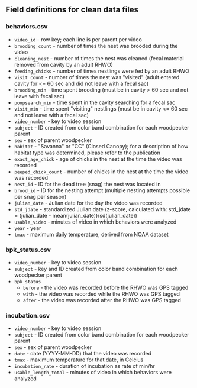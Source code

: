 ## Field definitions for clean data files

### behaviors.csv

- `video_id` - row key; each line is per parent per video
- `brooding_count` - number of times the nest was brooded during the video
- `cleaning_nest` - number of times the nest was cleaned (fecal material removed from cavity by an adult RHWO)
- `feeding_chicks` - number of times nestlings were fed by an adult RHWO
- `visit_count` - number of times the nest was "visited" (adult entered cavity for <= 60 sec and did not leave with a fecal sac)
- `brooding_min` - time spent brooding (must be in cavity > 60 sec and not leave with fecal sac)
- `poopsearch_min` - time spent in the cavity searching for a fecal sac
- `visit_min` - time spent "visiting" nestlings (must be in cavity <= 60 sec and not leave with a fecal sac)
- `video_number` - key to video session
- `subject` - ID created from color band combination for each woodpecker parent 
- `sex` - sex of parent woodpecker
- `habitat` - "Savanna" or "CC" (Closed Canopy); for a description of how habitat type was determined, please refer to the publication
- `exact_age_chick` - age of chicks in the nest at the time the video was recorded
- `peeped_chick_count` - number of chicks in the nest at the time the video was recorded
- `nest_id` - ID for the dead tree (snag) the nest was located in
- `brood_id` - ID for the nesting attempt (multiple nesting attempts possible per snag per season)
- `julian_date` - Julian date for the day the video was recorded
- `std_jdate` - standardized Julian date (z-score, calculated with: std_jdate = (julian_date - mean(julian_date))/sd(julian_date))
- `usable_video` - minutes of video in which behaviors were analyzed 
- `year` - year
- `tmax` - maximum daily temperature, derived from NOAA dataset

### bpk_status.csv

- `video_number` - key to video session
- `subject` - key and ID created from color band combination for each woodpecker parent 
- `bpk_status`
    - `before` - the video was recorded before the RHWO was GPS tagged
    - `with` - the video was recorded while the RHWO was GPS tagged
    - `after` - the video was recorded after the RHWO was GPS tagged

### incubation.csv

- `video_number` - key to video session
- `subject` - ID created from color band combination for each woodpecker parent 
- `sex` - sex of parent woodpecker
- `date` - date (YYYY-MM-DD) that the video was recorded
- `tmax` - maximum temperature for that date, in Celcius
- `incubation_rate` - duration of incubation as rate of min/hr
- `usable_length_total` - minutes of video in which behaviors were analyzed 
